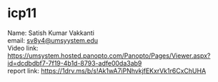 # icp11


Name: Satish Kumar Vakkanti  
email: sv8y4@umsyystem.edu  
Video link: https://umsystem.hosted.panopto.com/Panopto/Pages/Viewer.aspx?id=dcdbdbf7-7f19-4b1d-8793-adfe00da3ab9  
report link: https://1drv.ms/b/s!Ak1wA7iPNhvkjfEKxrVk1r6CxChUHA  

